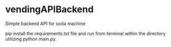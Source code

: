 # vendingAPIBackend
 Simple backend API for soda machine

pip install the requirements.txt file and run from terminal within the directory utilizing python main.py.
